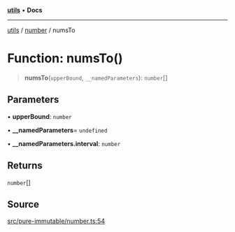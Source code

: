 [**utils**](../../../README.md) • **Docs**

***

[utils](../../../globals.md) / [number](../README.md) / numsTo

# Function: numsTo()

> **numsTo**(`upperBound`, `__namedParameters`): `number`[]

## Parameters

• **upperBound**: `number`

• **\_\_namedParameters**= `undefined`

• **\_\_namedParameters.interval**: `number`

## Returns

`number`[]

## Source

[src/pure-immutable/number.ts:54](https://github.com/alpinisme/utils/blob/825f78da0ace828df12ea4d598fd95fa96ee25f5/src/pure-immutable/number.ts#L54)
